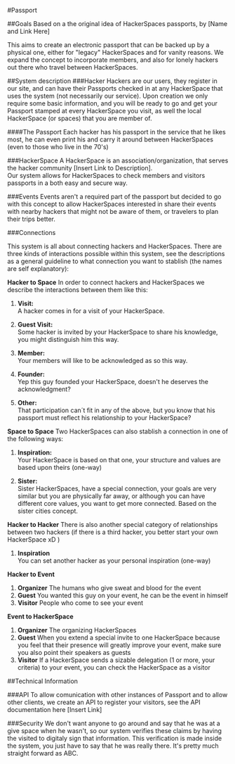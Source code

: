 #Passport

##Goals
Based on a the original idea of HackerSpaces passports, by [Name and Link Here]

This aims to create an electronic passport that can be backed up by a physical one,
either for "legacy" HackerSpaces and for vanity reasons.
We expand the concept to incorporate members, and also for lonely hackers out
there who travel between HackerSpaces. 

##System description
###Hacker
Hackers are our users, they register in our site, and can have their Passports 
checked in at any HackerSpace that uses the system (not necessarily our service). 
Upon creation we only require some basic information, and you will be ready to 
go and get your Passport stamped at every HackerSpace you visit, as well the local
HackerSpace (or spaces) that you are member of.

####The Passport
Each hacker has his passport in the service that he likes most, he can even print 
his and carry it around between HackerSpaces (even to those who live in the 70's)

###HackerSpace
A HackerSpace is an association/organization, that serves the hacker community
[Insert Link to Description].  
Our system allows for HackerSpaces to check members and visitors passports in a
both easy and secure way. 

###Events
Events aren't a required part of the passport but decided to go with this 
concept to allow HackerSpaces interested in share their events with nearby
hackers that might not be aware of them, or travelers to plan their trips better.  

###Connections

This system is all about connecting hackers and HackerSpaces.
There are three kinds of interactions possible within this system, see the descriptions
as a general guideline to what connection you want to stablish (the names are self explanatory):

**Hacker to Space** In order to connect hackers and HackerSpaces we describe the interactions between them like this: 

1.	**Visit:**  
	A hacker comes in for a visit of your HackerSpace.

2.	**Guest Visit:**  
	Some hacker is invited by your HackerSpace to share his knowledge, you might
	distinguish him this way.

3.	**Member:**  
	Your members will like to be acknowledged as so this way.

4.	**Founder:**  
	Yep this guy founded your HackerSpace, doesn't he deserves the acknowledgment?

6.	**Other:**  
	That participation can´t fit in any of the above, but you know that his passport
	must reflect his relationship to your HackerSpace?

**Space to Space** Two HackerSpaces can also stablish a connection in one of the following ways:

1.	**Inspiration:**  
	Your HackerSpace is based on that one, your structure and values are based
	upon theirs (one-way)

2.	**Sister:**  
	Sister HackerSpaces, have a special connection, your goals are very similar 
	but you are physically far away, or although you can have different core values,
	you want to get more connected. Based on the sister cities concept.
	
**Hacker to Hacker**
There is also another special category of relationships between two hackers
(if there is a third hacker, you better start your own HackerSpace xD )

1.	**Inspiration**  
	You can set another hacker as your personal inspiration (one-way)

**Hacker to Event**


1.	**Organizer**
	The humans who give sweat and blood for the event
2.	**Guest**
	You wanted this guy on your event, he can be the event in himself
3.	**Visitor**
	People who come to see your event


**Event to HackerSpace**

1.	**Organizer**
	The organizing HackerSpaces
2.	**Guest**
	When you extend a special invite to one HackerSpace because you feel that their presence
	will greatly improve your event, make sure you also point their speakers as guests
3.	**Visitor**
	If a HackerSpace sends a sizable delegation (1 or more, your criteria) to your event,
	you can check the HackerSpace as a visitor

##Technical Information

###API
To allow comunication with other instances of Passport and to allow other clients, 
we create an API to register your visitors, see the API documentation here [Insert Link]

###Security
We don't want anyone to go around and say that he was at a give space when
he wasn't, so our system verifies these claims by having the visited to digitaly
sign that information. This verification is made inside the system, you just have to 
say that he was really there.
It's pretty much straight forward as ABC.
